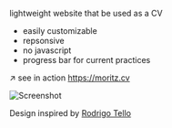 lightweight website that be used as a CV

- easily customizable
- repsonsive
- no javascript
- progress bar for current practices

↗️ see in action https://moritz.cv

![Screenshot](https://repository-images.githubusercontent.com/924869498/9b69671b-29d6-46ee-b04f-ddd13f9f2697)

Design inspired by [Rodrigo Tello](https://rodrigotello.me/)
